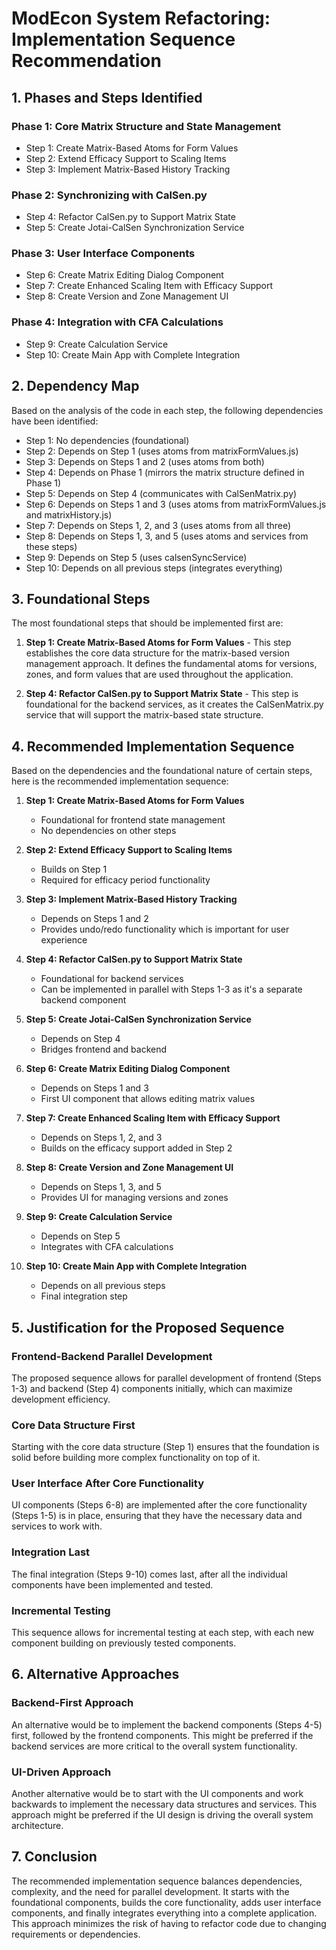 # ModEcon System Refactoring: Implementation Sequence Recommendation

## 1. Phases and Steps Identified

### Phase 1: Core Matrix Structure and State Management
- Step 1: Create Matrix-Based Atoms for Form Values
- Step 2: Extend Efficacy Support to Scaling Items
- Step 3: Implement Matrix-Based History Tracking

### Phase 2: Synchronizing with CalSen.py
- Step 4: Refactor CalSen.py to Support Matrix State
- Step 5: Create Jotai-CalSen Synchronization Service

### Phase 3: User Interface Components
- Step 6: Create Matrix Editing Dialog Component
- Step 7: Create Enhanced Scaling Item with Efficacy Support
- Step 8: Create Version and Zone Management UI

### Phase 4: Integration with CFA Calculations
- Step 9: Create Calculation Service
- Step 10: Create Main App with Complete Integration

## 2. Dependency Map

Based on the analysis of the code in each step, the following dependencies have been identified:

- Step 1: No dependencies (foundational)
- Step 2: Depends on Step 1 (uses atoms from matrixFormValues.js)
- Step 3: Depends on Steps 1 and 2 (uses atoms from both)
- Step 4: Depends on Phase 1 (mirrors the matrix structure defined in Phase 1)
- Step 5: Depends on Step 4 (communicates with CalSenMatrix.py)
- Step 6: Depends on Steps 1 and 3 (uses atoms from matrixFormValues.js and matrixHistory.js)
- Step 7: Depends on Steps 1, 2, and 3 (uses atoms from all three)
- Step 8: Depends on Steps 1, 3, and 5 (uses atoms and services from these steps)
- Step 9: Depends on Step 5 (uses calsenSyncService)
- Step 10: Depends on all previous steps (integrates everything)

## 3. Foundational Steps

The most foundational steps that should be implemented first are:

1. **Step 1: Create Matrix-Based Atoms for Form Values** - This step establishes the core data structure for the matrix-based version management approach. It defines the fundamental atoms for versions, zones, and form values that are used throughout the application.

2. **Step 4: Refactor CalSen.py to Support Matrix State** - This step is foundational for the backend services, as it creates the CalSenMatrix.py service that will support the matrix-based state structure.

## 4. Recommended Implementation Sequence

Based on the dependencies and the foundational nature of certain steps, here is the recommended implementation sequence:

1. **Step 1: Create Matrix-Based Atoms for Form Values**
   - Foundational for frontend state management
   - No dependencies on other steps

2. **Step 2: Extend Efficacy Support to Scaling Items**
   - Builds on Step 1
   - Required for efficacy period functionality

3. **Step 3: Implement Matrix-Based History Tracking**
   - Depends on Steps 1 and 2
   - Provides undo/redo functionality which is important for user experience

4. **Step 4: Refactor CalSen.py to Support Matrix State**
   - Foundational for backend services
   - Can be implemented in parallel with Steps 1-3 as it's a separate backend component

5. **Step 5: Create Jotai-CalSen Synchronization Service**
   - Depends on Step 4
   - Bridges frontend and backend

6. **Step 6: Create Matrix Editing Dialog Component**
   - Depends on Steps 1 and 3
   - First UI component that allows editing matrix values

7. **Step 7: Create Enhanced Scaling Item with Efficacy Support**
   - Depends on Steps 1, 2, and 3
   - Builds on the efficacy support added in Step 2

8. **Step 8: Create Version and Zone Management UI**
   - Depends on Steps 1, 3, and 5
   - Provides UI for managing versions and zones

9. **Step 9: Create Calculation Service**
   - Depends on Step 5
   - Integrates with CFA calculations

10. **Step 10: Create Main App with Complete Integration**
    - Depends on all previous steps
    - Final integration step

## 5. Justification for the Proposed Sequence

### Frontend-Backend Parallel Development
The proposed sequence allows for parallel development of frontend (Steps 1-3) and backend (Step 4) components initially, which can maximize development efficiency.

### Core Data Structure First
Starting with the core data structure (Step 1) ensures that the foundation is solid before building more complex functionality on top of it.

### User Interface After Core Functionality
UI components (Steps 6-8) are implemented after the core functionality (Steps 1-5) is in place, ensuring that they have the necessary data and services to work with.

### Integration Last
The final integration (Steps 9-10) comes last, after all the individual components have been implemented and tested.

### Incremental Testing
This sequence allows for incremental testing at each step, with each new component building on previously tested components.

## 6. Alternative Approaches

### Backend-First Approach
An alternative would be to implement the backend components (Steps 4-5) first, followed by the frontend components. This might be preferred if the backend services are more critical to the overall system functionality.

### UI-Driven Approach
Another alternative would be to start with the UI components and work backwards to implement the necessary data structures and services. This approach might be preferred if the UI design is driving the overall system architecture.

## 7. Conclusion

The recommended implementation sequence balances dependencies, complexity, and the need for parallel development. It starts with the foundational components, builds the core functionality, adds user interface components, and finally integrates everything into a complete application. This approach minimizes the risk of having to refactor code due to changing requirements or dependencies.
